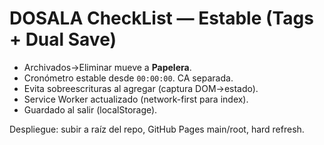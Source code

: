 # DOSALA CheckList — Estable (Tags + Dual Save)
- Archivados→Eliminar mueve a **Papelera**.
- Cronómetro estable desde `00:00:00`. CA separada.
- Evita sobreescrituras al agregar (captura DOM→estado).
- Service Worker actualizado (network-first para index).
- Guardado al salir (localStorage).

Despliegue: subir a raíz del repo, GitHub Pages main/root, hard refresh.
